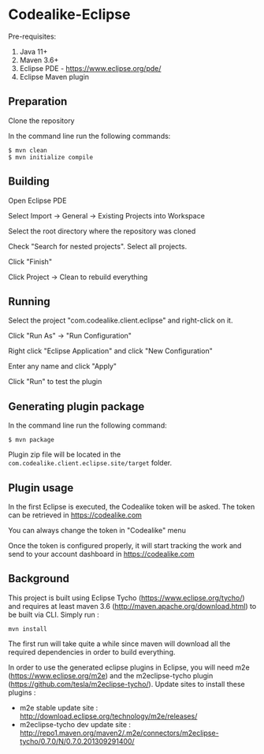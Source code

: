 Codealike-Eclipse
=================

Pre-requisites:

1. Java 11+
2. Maven 3.6+
3. Eclipse PDE - https://www.eclipse.org/pde/
4. Eclipse Maven plugin

## Preparation

Clone the repository

In the command line run the following commands:

```
$ mvn clean
$ mvn initialize compile
```

## Building

Open Eclipse PDE

Select Import -> General -> Existing Projects into Workspace

Select the root directory where the repository was cloned

Check "Search for nested projects". Select all projects.

Click "Finish"

Click Project -> Clean to rebuild everything

## Running

Select the project "com.codealike.client.eclipse" and right-click on it.

Click "Run As" -> "Run Configuration"

Right click "Eclipse Application" and click "New Configuration"

Enter any name and click "Apply"

Click "Run" to test the plugin

## Generating plugin package

In the command line run the following command:

```
$ mvn package
```

Plugin zip file will be located in the `com.codealike.client.eclipse.site/target` folder.

## Plugin usage

In the first Eclipse is executed, the Codealike token will be asked. The token can be retrieved in https://codealike.com

You can always change the token in "Codealike" menu

Once the token is configured properly, it will start tracking the work and send to your account dashboard in https://codealike.com

## Background

This project is built using Eclipse Tycho (https://www.eclipse.org/tycho/) and requires at least maven 3.6 (http://maven.apache.org/download.html) to be built via CLI. 
Simply run :

    mvn install

The first run will take quite a while since maven will download all the required dependencies in order to build everything.

In order to use the generated eclipse plugins in Eclipse, you will need m2e (https://www.eclipse.org/m2e) 
and the m2eclipse-tycho plugin (https://github.com/tesla/m2eclipse-tycho/). Update sites to install these plugins : 

* m2e stable update site : http://download.eclipse.org/technology/m2e/releases/
* m2eclipse-tycho dev update site : http://repo1.maven.org/maven2/.m2e/connectors/m2eclipse-tycho/0.7.0/N/0.7.0.201309291400/

